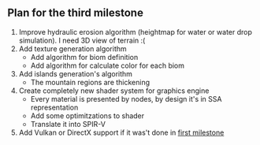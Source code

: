 ## Plan for the third milestone

1. Improve hydraulic erosion algorithm (heightmap for water or water drop simulation). I need 3D view of terrain :(
1. Add texture generation algorithm
  	- Add algorithm for biom definition
  	- Add algorithm for calculate color for each biom
1. Add islands generation's algorithm
  	- The mountain regions are thickening
1. Create completely new shader system for graphics engine
	- Every material is presented by nodes, by design it's in SSA representation
	- Add some optimitzations to shader
	- Translate it into SPIR-V
1. Add Vulkan or DirectX support if it was't done in [first milestone](./FirstMilestone.md)

